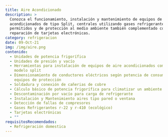 ```yaml
---
title: Aire Acondicionado
description: >
  Conozca el funcionamiento, instalación y mantenimiento de equipos de aire
  acondicionados de tipo Split, centrales utilizando gases refrigerantes
  permitidos y de protección al medio ambiente también complementado con
  reparación de tarjetas electrónicas.
category: refrigeracion
date: 09-Oct-21
img: /img/aire.png
contenido:
  - Unidades de potencia frigorífica
  - Unidades de presión y vacío
  - Herramientas para instalación de equipos de aire acondicionados compactos y
    modelo split
  - Dimensionamiento de conductores eléctricos según potencia de consumo y
    equipos de protección
  - Soldadura y conexión de cañerias de cobre
  - Cálculo básico de potencia frigorífica para climatizar un ambiente
  - Descontaminación por vacío para carga de refrigerante
  - Instalación y Mantenimiento aires tipo pared o ventana
  - Detección de fallas de compresores
  - Gases Refrigerantes r-22 y r-410 (ecológico)
  - Tarjetas electrónicas
  - ""
requisitosRecomendados:
  - Refrigeración domestica
---
```

